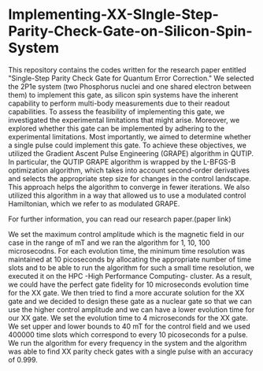 # Implementing-XX-SIngle-Step-Parity-Check-Gate-on-Silicon-Spin-System

This repository contains the codes written for the research paper entitled "Single-Step Parity Check Gate for Quantum Error Correction." 
We selected the 2P1e system (two Phosphorus nuclei and one shared electron between them) to implement this gate, as silicon spin systems have the 
inherent capability to perform multi-body measurements due to their readout capabilities. To assess the feasibility of implementing this gate, 
we investigated the experimental limitations that might arise. Moreover, we explored whether this gate can be implemented by adhering to the experimental 
limitations. Most importantly, we aimed to determine whether a single pulse could implement this gate. To achieve these objectives, we utilized the 
Gradient Ascent Pulse Engineering (GRAPE) algorithm in QUTIP. In particular, the QUTIP GRAPE algorithm is wrapped by the L-BFGS-B optimization algorithm, 
which takes into account second-order derivatives and selects the appropriate step size for changes in the control landscape. 
This approach helps the algorithm to converge in fewer iterations. We also utilized this algorithm in a way that allowed us to use a modulated control 
Hamiltonian, which we refer to as modulated GRAPE.

For further information, you can read our research paper.(paper link)

We set the maximum control amplitude which is the magnetic field in our case in the range of mT and we ran the algorithm
for 1, 10, 100 microsecodns. For each evolution time, the minimum time resolution was maintained at 10 picoseconds by
allocating the appropriate number of time slots and to be able to run the algorithm for such a small time resolution, we executed it on the 
HPC -High Performance Computing- cluster. As a result, we could have the perfect gate fidelity for 10 microseconds evolution time for the XX gate. 
We then tried to find a more accurate solution for the XX gate and we decided to design these gate as a nuclear gate so that we can use the higher control 
amplitude and we can have a lower evolution time for our XX gate. We set the evolution time to 4 microseconds for the XX gate. 
We set upper and lower bounds to 40 mT for the control field and we used 400000 time slots which correspond to every 10 picoseconds for a pulse. We run
the algorithm for every frequency in the system and the algorithm was able to find XX parity check gates with a single pulse with an accuracy of 0.999.
